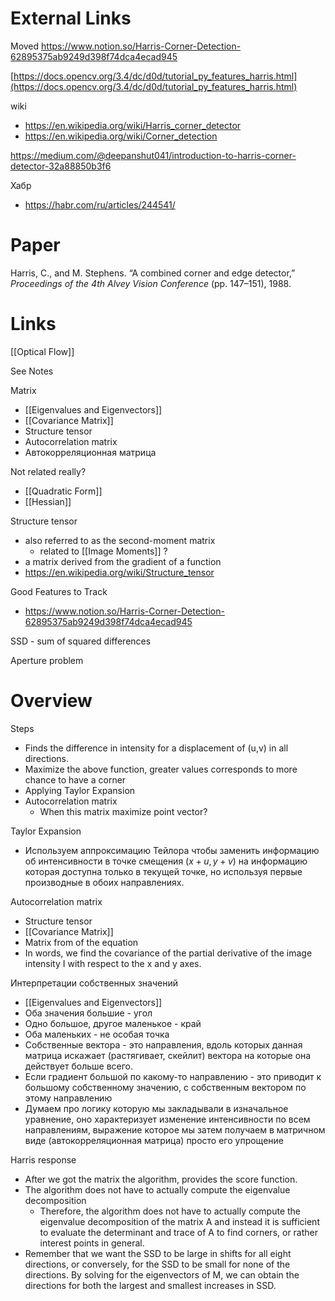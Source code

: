 
# External Links

Moved
https://www.notion.so/Harris-Corner-Detection-62895375ab9249d398f74dca4ecad945

[https://docs.opencv.org/3.4/dc/d0d/tutorial_py_features_harris.html](https://docs.opencv.org/3.4/dc/d0d/tutorial_py_features_harris.html)

wiki
- https://en.wikipedia.org/wiki/Harris_corner_detector
- https://en.wikipedia.org/wiki/Corner_detection

https://medium.com/@deepanshut041/introduction-to-harris-corner-detector-32a88850b3f6

Хабр
- https://habr.com/ru/articles/244541/

# Paper

Harris, C., and M. Stephens. “A combined corner and edge detector,” _Proceedings of the 4th Alvey Vision Conference_ (pp. 147–151), 1988.

# Links

[[Optical Flow]]

See Notes

Matrix
- [[Eigenvalues and Eigenvectors]]
- [[Covariance Matrix]]	
- Structure tensor
- Autocorrelation matrix
- Автокорреляционная матрица

Not related really?
- [[Quadratic Form]]
- [[Hessian]]

Structure tensor
- also referred to as the second-moment matrix
	- related to [[Image Moments]] ?
- a matrix derived from the gradient of a function
- https://en.wikipedia.org/wiki/Structure_tensor

Good Features to Track
- https://www.notion.so/Harris-Corner-Detection-62895375ab9249d398f74dca4ecad945

SSD - sum of squared differences

Aperture problem

# Overview

Steps
- Finds the difference in intensity for a displacement of (u,v) in all directions.
- Maximize the above function, greater values corresponds to more chance to have a corner
- Applying Taylor Expansion
- Autocorrelation matrix
	- When this matrix maximize point vector?

Taylor Expansion
- Используем аппроксимацию Тейлора чтобы заменить информацию об интенcивности в точке смещения $(x+u, y+v)$ на информацию которая доступна только в текущей точке, но используя первые производные в обоих направлениях.

Autocorrelation matrix
- Structure tensor
- [[Covariance Matrix]]
- Matrix from of the equation
- In words, we find the covariance of the partial derivative of the image intensity I with respect to the x and y axes.

Интерпретации собственных значений
- [[Eigenvalues and Eigenvectors]]
- Оба значения большие - угол
- Одно большое, другое маленькое - край
- Оба маленьких - не особая точка
- Собственные вектора - это направления, вдоль которых данная матрица искажает (растягивает, скейлит) вектора на которые она действует больше всего.
- Если градиент большой по какому-то направлению - это приводит к большому собственному значению, с собственным вектором по этому направлению
- Думаем про логику которую мы закладывали в изначальное уравнение, оно характеризует изменение интенсивности по всем направлениям, выражение которое мы затем получаем в матричном виде (автокорреляционная матрица) просто его упрощение

Harris response
- After we got the matrix the algorithm, provides the score function.
- The algorithm does not have to actually compute the eigenvalue decomposition
	- Therefore, the algorithm does not have to actually compute the eigenvalue decomposition of the matrix A and instead it is sufficient to evaluate the determinant and trace of A to find corners, or rather interest points in general.
- Remember that we want the SSD to be large in shifts for all eight directions, or conversely, for the SSD to be small for none of the directions. By solving for the eigenvectors of M, we can obtain the directions for both the largest and smallest increases in SSD.